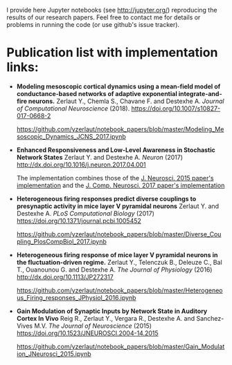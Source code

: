 I provide here Jupyter notebooks (see http://jupyter.org/) reproducing the results of our research papers. Feel free to contact me for details or problems in running the code (or use github's issue tracker).

# Publication list with implementation links:

- **Modeling mesoscopic cortical dynamics using a mean-field model of conductance-based networks of adaptive exponential integrate-and-fire neurons.** Zerlaut Y., Chemla S., Chavane F. and Destexhe A. _Journal of Computational Neuroscience_ (2018). https://doi.org/10.1007/s10827-017-0668-2  

   https://github.com/yzerlaut/notebook_papers/blob/master/Modeling_Mesoscopic_Dynamics_JCNS_2017.ipynb

- **Enhanced Responsiveness and Low-Level Awareness in Stochastic Network States** Zerlaut Y. and Destexhe A. _Neuron_ (2017) http://dx.doi.org/10.1016/j.neuron.2017.04.001

  The implementation combines those of the [J. Neurosci. 2015 paper's implementation](https://github.com/yzerlaut/notebook_papers/blob/master/Modeling_Mesoscopic_Dynamics_JCNS_2017.ipynb) and  the [J. Comp. Neurosci. 2017 paper's implementation](https://github.com/yzerlaut/notebook_papers/blob/master/Heterogeneous_Firing_responses_JPhysiol_2016.ipynb)
  
- **Heterogeneous firing responses predict diverse couplings to presynaptic activity in mice layer V pyramidal neurons** Zerlaut Y. and Destexhe A. _PLoS Computational Biology_ (2017) https://doi.org/10.1371/journal.pcbi.1005452

  https://github.com/yzerlaut/notebook_papers/blob/master/Diverse_Coupling_PlosCompBiol_2017.ipynb
  
- **Heterogeneous firing response of mice layer V pyramidal neurons in the fluctuation-driven regime.** Zerlaut Y., Telenczuk B., Deleuze C., Bal T., Ouanounou G. and Destexhe A. _The Journal of Physiology_ (2016) http://dx.doi.org/10.1113/JP272317

  https://github.com/yzerlaut/notebook_papers/blob/master/Heterogeneous_Firing_responses_JPhysiol_2016.ipynb
  
- **Gain Modulation of Synaptic Inputs by Network State in Auditory Cortex In Vivo** Reig R., Zerlaut Y., Vergara R., Destexhe A. and Sanchez-Vives M.V. _The Journal of Neuroscience_ (2015) https://doi.org/10.1523/JNEUROSCI.2004-14.2015 

  https://github.com/yzerlaut/notebook_papers/blob/master/Gain_Modulation_JNeurosci_2015.ipynb
